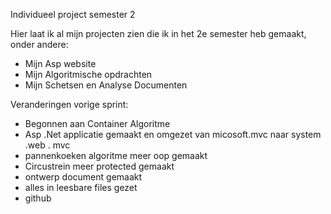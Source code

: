 Individueel project semester 2

Hier laat ik al mijn projecten zien die ik in het 2e semester heb gemaakt, onder andere:

- Mijn Asp website
- Mijn Algoritmische opdrachten
- Mijn Schetsen en Analyse Documenten

Veranderingen vorige sprint:

- Begonnen aan Container Algoritme
- Asp .Net applicatie gemaakt en omgezet van micosoft.mvc naar system .web . mvc
- pannenkoeken algoritme meer oop gemaakt
- Circustrein meer protected gemaakt
- ontwerp document gemaakt 
- alles in leesbare files gezet
- github
